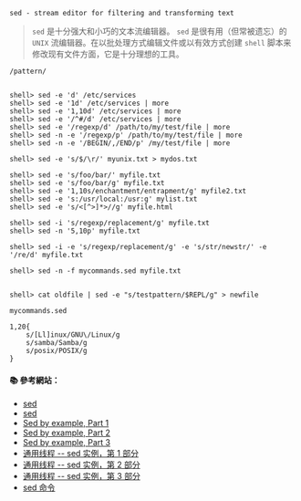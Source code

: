 `sed - stream editor for filtering and transforming text`

> `sed` 是十分强大和小巧的文本流编辑器。
> `sed` 是很有用（但常被遗忘）的 `UNIX` 流编辑器。在以批处理方式编辑文件或以有效方式创建 `shell` 脚本来修改现有文件方面，它是十分理想的工具。

`/pattern/`

```

shell> sed -e 'd' /etc/services
shell> sed -e '1d' /etc/services | more
shell> sed -e '1,10d' /etc/services | more
shell> sed -e '/^#/d' /etc/services | more
shell> sed -e '/regexp/d' /path/to/my/test/file | more
shell> sed -n -e '/regexp/p' /path/to/my/test/file | more
shell> sed -n -e '/BEGIN/,/END/p' /my/test/file | more

shell> sed -e 's/$/\r/' myunix.txt > mydos.txt

shell> sed -e 's/foo/bar/' myfile.txt
shell> sed -e 's/foo/bar/g' myfile.txt
shell> sed -e '1,10s/enchantment/entrapment/g' myfile2.txt
shell> sed -e 's:/usr/local:/usr:g' mylist.txt
shell> sed -e 's/<[^>]*>//g' myfile.html

shell> sed -i 's/regexp/replacement/g' myfile.txt
shell> sed -n '5,10p' myfile.txt

shell> sed -i -e 's/regexp/replacement/g' -e 's/str/newstr/' -e '/re/d' myfile.txt

shell> sed -n -f mycommands.sed myfile.txt


shell> cat oldfile | sed -e "s/testpattern/$REPL/g" > newfile
```

`mycommands.sed`
```
1,20{
    s/[Ll]inux/GNU\/Linux/g
    s/samba/Samba/g
    s/posix/POSIX/g
}
```



#### :books: 參考網站：
- [sed](https://www.ibm.com/support/knowledgecenter/ssw_aix_71/com.ibm.aix.cmds5/sed.htm)
- [sed](https://www.ibm.com/support/knowledgecenter/en//ssw_i5_54/rzahz/sed.htm)
- [Sed by example, Part 1](https://www.ibm.com/developerworks/library/l-sed1/)
- [Sed by example, Part 2](https://www.ibm.com/developerworks/library/l-sed2/)
- [Sed by example, Part 3](https://www.ibm.com/developerworks/library/l-sed3/)
- [通用线程 -- sed 实例，第 1 部分](https://www.ibm.com/developerworks/cn/linux/shell/sed/sed-1/)
- [通用线程 -- sed 实例，第 2 部分](https://www.ibm.com/developerworks/cn/linux/shell/sed/sed-2/)
- [通用线程 -- sed 实例，第 3 部分](https://www.ibm.com/developerworks/cn/linux/shell/sed/sed-3/)
- [sed 命令](https://www.ibm.com/support/knowledgecenter/zh/ssw_aix_61/com.ibm.aix.cmds5/sed.htm)